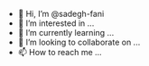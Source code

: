 - 👋 Hi, I’m @sadegh-fani
- 👀 I’m interested in ...
- 🌱 I’m currently learning ...
- 💞️ I’m looking to collaborate on ...
- 📫 How to reach me ...

<!---
sadegh-fani/sadegh-fani is a ✨ special ✨ repository because its `README.md` (this file) appears on your GitHub profile.
You can click the Preview link to take a look at your changes.
--->
